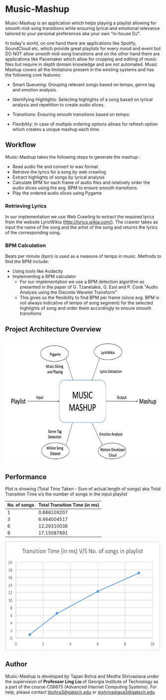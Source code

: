 # Music-Mashup #
Music-Mashup is an application which helps playing a playlist allowing for smooth mid-song transitions while ensuring lyrical
and emotional relevance tailored to your personal preferences aka your own “in-house DJ”. 

In today's world, on one hand there are applications like Spotify, SoundCloud etc. which provide great playlists for every
mood and event but DO NOT allow smooth mid-song transitions and on the other hand there are applications like Pacemaker which
allow for cropping and editing of music files but require in depth domain knowledge and are not automated. Music Mashup covers all the limitations present in the existing systems and has the following core features:

* Smart Queueing: Grouping relevant songs based on tempo, genre tag and emotion analysis.

* Identifying Highlights: Selecting highlights of a song based on lyrical analysis and repetition to create audio slices.

* Transitions: Ensuring smooth transitions based on tempo.

* Flexibility: In case of multiple ordering options allows for refresh option which creates a unique mashup each time.

## Workflow ##
Music-Mashup takes the following steps to generate the mashup :

* Read audio file and convert to wav format
* Retrieve the lyrics for a song by web crawling
* Extract highlights of songs by lyrical analysis
* Calculate BPM for each frame of audio files and relatively order the audio slices using the avg. BPM to ensure smooth transitions
* Play the ordered audio slices using Pygame

### Retrieving Lyrics ###
In our implementation we use Web Crawling to extract the required lyrics from the website LyricWikia (http://lyrics.wikia.com/). The crawler takes as input the name of the song and the artist of the song and returns
the lyrics of the corresponding song.

### BPM Calculation ###
Beats per minute (bpm) is used as a measure of tempo in music. Methods to find the BPM include:

* Using tools like Audacity
* Implementing a BPM calculator
  * For our implementation we use a BPM detection algorithm as presented in the paper of G. Tzanetakis, G. Essl and P. Cook "Audio Analysis using the Discrete Wavelet Transform" 
  * This gives us the flexibility to find BPM per frame (since avg. BPM is not always indicative of tempo of song segment) for the selected highlights of song and order them accordingly to ensure smooth transitions

## Project Architecture Overview ##
<img src="/img/Picture1.png" width="600" height="400">

## Performance ##
Plot is showing (Total Time Taken - Sum of actual length of songs) aka Total Transition Time v/s the number of songs in the input playlist

No. of songs  | Total Transition Time (in ms)
------------- | -------------
1  | 0.888109207
3  | 6.464004517
6  | 12.29310036
9  | 17.15087891

<img src="/img/Picture2.png" width="500" height="350">

## Author ##
Music-Mashup is developed by Tapan Bohra and Medha Shrivastava under the supervision of **Professor Ling Liu** of Georgia Institute of Technology as a part of the course CS6675 (Advanced Internet Computing Systems). For help, please contact tbohra3@gatech.edu or mshrivastava3@gatech.edu


